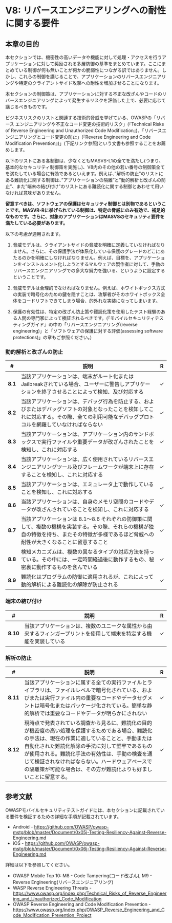 # V8: リバースエンジニアリングへの耐性に関する要件

## 本章の目的

本セクションでは、機密性の高いデータや機能に対して処理・アクセスを行うアプリケーションに対して奨励される多層防御の基準をまとめています。ここにまとめている制御が何も無いことが何かの脆弱性につながる訳ではありません。しかし、これらの制御を講じることで、アプリケーションのリバースエンジニアリングや特定のクライアントサイド攻撃への耐性を増加させることになります。

本セクションの制御策は、アプリケーションに対する不正な改ざんやコードのリバースエンジニアリングによって発生するリスクを評価した上で、必要に応じて講じるべきものです。

ビジネスリスクのリストと関連する技術的脅威を挙げている、OWASPの「リバース エンジニアリングや不正なコード変更の技術的リスク」(『Technical Risks of Reverse Engineering and Unauthorized Code Modification』)、「リバースエンジニアリングとコード変更の防止」(『Reverse Engineering and Code Modification Prevention』)」(下記リンク参照)という文書も参照することをお薦めします。

以下のリストにある各制御は、少なくともMASVS-L1の全てを満たし(つまり、基本的なセキュリティ制御策を実施し)、V8内のその他の若い番号の制御策全てを満たしている場合に有効であるといえます。例えば、”解析の防止”のリストにある難読化に関する制御は、”アプリケーションの隔離”と”動的解析と改ざんの防止”、また”端末の結び付け”のリストにある難読化に関する制御とあわせて用いなければ意味がありません。

**留意すべきは、ソフトウェアの保護はセキュリティ制御とは別物であるということです。MASVR-Rに挙げられている制御は、特定の脅威にのみ有効で、補足的なものです。さらに、対象のアプリケーションはMASVSのセキュリティ要件を満たしている必要があります。**

以下の考慮が適用されます。

1. 脅威モデルは、クライアントサイドの脅威を明確に定義していなければなりません。さらに、その保護手法が体系化している保護のグレードのどこにあたるのかを明確にしなければなりません。例えば、目標を、アプリケーションをインストルメント化しようとするマルウェアの製作者に対して、手動のリバースエンジニアリングでの多大な努力を強いる、というように設定するということです。

2. 脅威モデルは合理的でなければなりません。例えば、ホワイトボックス方式の実装で暗号化のための鍵を隠すことは、攻撃者がそのホワイトボックス全体をコードリフトできてしまう場合、的外れな実装になってしまいます。

3. 保護の有効性は、特定の改ざん防止策や難読化策を使用したテスト経験のある人間の専門家によって検証されるべきです。(『モバイルセキュリティテスティングガイド』の中の「リバースエンジニアリング(reverse engineering)」と「ソフトウェアの保護に対する評価(assessing software protections)」の章もご参照ください。)

### 動的解析と改ざんの防止

| # | 説明 | R |
| --- | --- | --- |
| **8.1** | 当該アプリケーションは、端末がルート化またはJailbreakされている場合、ユーザーに警告しアプリケーションを終了させることによって検知、及び対応する | ✓ |
| **8.2** | 当該アプリケーションは、デバッグ行為を防止する、およびまたはデバッグソフトの対象となったことを検知してこれに対応する。その際、全ての利用可能なデバッグプロトコルを網羅していなければならない | ✓ |
| **8.3** | 当該アプリケーションは、アプリケーション内のサンドボックスで実行ファイルや重要データが改ざんされたことを検知し、これに対応する | ✓ |
| **8.4** | 当該アプリケーションは、広く使用されているリバースエンジニアリングツール及びフレームワークが端末上に存在することを検知し、これに対応する | ✓ |
| **8.5** | 当該アプリケーションは、エミュレータ上で動作していることを検知し、これに対応する | ✓ |
| **8.6** | 当該アプリケーションは、自身のメモリ空間のコードやデータが改ざんされていることを検知し、これに対応する | ✓ |
| **8.7** | 当該アプリケーションは 8.1～8.6 それぞれの防御策に関して、複数の機構を実装する。その際、それらの機構が独自の特徴を持ち、またその特徴が多様であるほど脅威への耐性が大きくなることに留意すること | ✓ |
| **8.8** | 検知メカニズムは、複数の異なるタイプの対応方法を持っている。その中には、一定時間経過後に動作するもの、秘密裏に動作するものを含んでいる | ✓ |
| **8.9** | 難読化はプログラムの防御に適用されるが、これによって動的解析による難読化の解除が防止される | ✓ |

### 端末の結び付け

| # | 説明 | R |
| --- | --- | --- |
| **8.10** | 当該アプリケーションは、複数のユニークな属性から由来するフィンガープリントを使用して端末を特定する機能を実装している | ✓ |

### 解析の防止

| # | 説明 | R |
| --- | --- | --- |
| **8.11** | 当該アプリケーションに属する全ての実行ファイルとライブラリは、ファイルレベルで暗号化されている、およびまたは実行ファイル内の重要なコードやデータセグメントは暗号化またはパッケージ化されている。簡単な静的解析では重要なコードやデータが明らかにされない | ✓ |
| **8.12** | 現時点で発表されている調査から見るに、難読化の目的が機密度の高い処理を保護するためである場合、難読化の手法は、現在の作業に適していることと、手動または自動化された難読化解除の手法に対して堅牢であるものが使用される。難読化手法の有効性は、手動の検査を通じて検証されなければならない。ハードウェアベースでの隔離策が可能な場合は、その方が難読化よりも好ましいことに留意する。 | ✓ |

## 参考文献

OWASPモバイルセキュリティテストガイドには、本セクションに記載されている要件を検証するための詳細な手順が記載されています。

- Android - https://github.com/OWASP/owasp-mstg/blob/master/Document/0x05j-Testing-Resiliency-Against-Reverse-Engineering.md
- iOS - https://github.com/OWASP/owasp-mstg/blob/master/Document/0x06j-Testing-Resiliency-Against-Reverse-Engineering.md

詳細は以下を参照してください。

- OWASP Mobile Top 10: M8 - Code Tampering(コード改ざん), M9 - Reverse Engineering(リバースエンジニアリング)
- WASP Reverse Engineering Threats -https://www.owasp.org/index.php/Technical_Risks_of_Reverse_Engineering_and_Unauthorized_Code_Modification
- OWASP Reverse Engineering and Code Modification Prevention - https://www.owasp.org/index.php/OWASP_Reverse_Engineering_and_Code_Modification_Prevention_Project
